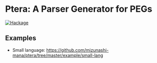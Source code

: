 # Ptera: A Parser Generator for PEGs

[![Hackage](https://img.shields.io/hackage/v/ptera.svg)](https://hackage.haskell.org/package/ptera)

## Examples

* Small language: https://github.com/mizunashi-mana/ptera/tree/master/example/small-lang
